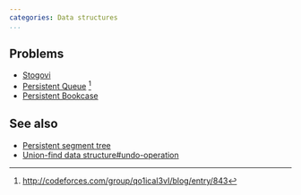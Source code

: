 ```yaml
---
categories: Data structures
...
```


## Problems
- [Stogovi](https://open.kattis.com/problems/stogovi)
- [Persistent Queue](http://codeforces.com/gym/100431) [^1]
- [Persistent Bookcase](http://codeforces.com/contest/707/problem/D)

## See also
- [Persistent segment tree]()
- [Union-find data structure#undo-operation]()


[^1]: <http://codeforces.com/group/qo1icaI3vI/blog/entry/843>
